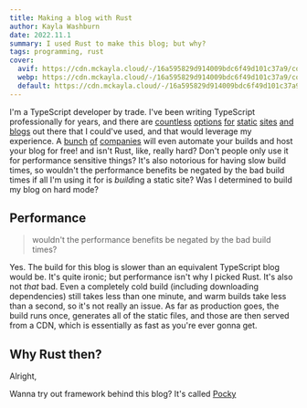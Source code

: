 ```yaml
---
title: Making a blog with Rust
author: Kayla Washburn
date: 2022.11.1
summary: I used Rust to make this blog; but why?
tags: programming, rust
cover:
  avif: https://cdn.mckayla.cloud/-/16a595829d914009bdc6f49d101c37a9/cover.avif
  webp: https://cdn.mckayla.cloud/-/16a595829d914009bdc6f49d101c37a9/cover.webp
  default: https://cdn.mckayla.cloud/-/16a595829d914009bdc6f49d101c37a9/cover.jpeg
---
```


I'm a TypeScript developer by trade. I've been writing TypeScript professionally for
years, and there are [countless][next] [options][nuxt] [for][svelte] [static][jekyll]
[sites][hugo] [and][gatsby] [blogs][docusaurus] out there that I could've used, and that
would leverage my experience. A [bunch][vercel] [of][netlify] [companies][render] will
even automate your builds and host your blog for free! and isn't Rust, like, really hard?
Don't people only use it for performance sensitive things? It's also notorious for having
slow build times, so wouldn't the performance benefits be negated by the bad build times
if all I'm using it for is *build*ing a static site? Was I determined to build my blog on
hard mode?

## Performance

> wouldn't the performance benefits be negated by the bad build times?

Yes. The build for this blog is slower than an equivalent TypeScript blog would be.
It's quite ironic; but performance isn't why I picked Rust. It's also not _that_ bad.
Even a completely cold build (including downloading dependencies) still takes less than
one minute, and warm builds take less than a second, so it's not really an issue. As far
as production goes, the build runs once, generates all of the static files, and those are
then served from a CDN, which is essentially as fast as you're ever gonna get.

## Why Rust then?

Alright,

Wanna try out framework behind this blog? It's called [Pocky]

[docusaurus]: https://docusaurus.io
[gatsby]: https://www.gatsbyjs.com
[hugo]: https://gohugo.io
[jekyll]: https://jekyllrb.com
[netlify]: https://www.netlify.com
[next]: https://nextjs.org
[nuxt]: https://nuxtjs.org
[pocky]: https://crates.io/crates/pocky
[render]: https://render.com
[svelte]: https://kit.svelte.dev
[vercel]: https://vercel.com
